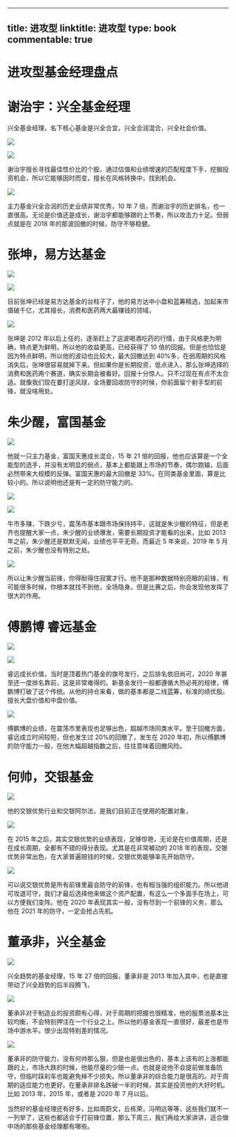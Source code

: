 
---
title: 进攻型
linktitle: 进攻型
type: book
commentable: true
---

# 进攻型基金经理盘点

# 谢治宇：兴全基金经理

兴全基金经理，名下核心基金是兴全合宜，兴全合润混合，兴全社会价值。

![](https://img.imgdb.cn/item/603f7832360785be54d716b2.jpg)

![](https://img.imgdb.cn/item/603f7840360785be54d72113.jpg)

谢治宇擅长寻找最佳性价比的个股，通过估值和业绩增速的匹配程度下手，挖掘投资机会，所以它能够因时而变，擅长在风格转换中，找到机会。

![](https://img.imgdb.cn/item/603f786e360785be54d73c23.jpg)

主力基金兴全合润的历史业绩非常优秀，10 年 7 倍，而谢治宇的历史排名，也一直很高。无论是价值还是成长，谢治宇都能够跟的上节奏，所以攻击力十足。但弱点就是在 2018 年的那波回撤的时候，防守不够稳健。

# 张坤，易方达基金

![](https://img.imgdb.cn/item/603f78fb360785be54d79483.jpg)

![](https://img.imgdb.cn/item/603f790c360785be54d79dff.jpg)

目前张坤已经是易方达基金的台柱子了，他的易方达中小盘和蓝筹精选，加起来市值破千亿，尤其擅长，消费和医药两大最赚钱的领域，

![](https://img.imgdb.cn/item/603f791f360785be54d7abbf.jpg)

张坤是 2012 年以后上任的，逐渐赶上了这波喝酒吃药的行情，由于风格更为明确，特点更为鲜明，所以他的收益更高，已经获得了 10 倍的回报。但是也恰恰是因为特点鲜明，所以他的波动也比较大，最大回撤达到 40%多，在弱周期的风格消失后，张坤很容易就掉下来。但如果你是长期投资，低点进入，那么张坤选择的消费和医药两个赛道，确实长期会被看好。回报十分惊人。只不过现在有点不太合适。就像我们现在要打逆风球，全场要回收防守的时候，你前面留个射手型的前锋，就没啥用处。

# 朱少醒，富国基金

![](https://img.imgdb.cn/item/603f793f360785be54d7c48c.jpg)

他就一只主力基金，富国天惠成长混合，15 年 21 倍的回报，他也应该算是一个全能型的选手，并没有太明显的弱点，基本上都能跟上市场的节奏，偶尔跑输，后面必然带来大规模的反弹。富国天惠的最大回撤是 33%。在同类基金里面，算是比较小的。所以说明他还是有一定的防守能力的。

![](https://img.imgdb.cn/item/603f7951360785be54d7d0ce.jpg)

![](https://img.imgdb.cn/item/603f7964360785be54d7e100.jpg)

牛市多赚，下跌少亏，震荡市基本跟市场保持持平，这就是朱少醒的特征，但是老齐也提醒大家一点，朱少醒的业绩爆发，需要长期投资才能看的出来，比如 2013 年之前，朱少醒还是默默无闻，业绩也平平无奇。而最近 5 年来说，2019 年 5 月之前，朱少醒也没有特别之处。

![](https://img.imgdb.cn/item/603f7990360785be54d800a2.jpg)

所以让朱少醒当前锋，你得耐得住寂寞才行。他不是那种数据特别亮眼的前锋，有可能很多时候，你根本就找不到他，全场隐身。但是比赛之后，你会发现他发挥了很大的作用。

# 傅鹏博 睿远基金

![](https://img.imgdb.cn/item/603f79cc360785be54d832e9.jpg)

![](https://img.imgdb.cn/item/603f79de360785be54d842be.jpg)

睿远成长价值，当时是顶着热门基金的旗号发行，之后排名依旧尚可，2020 年甚至还一度排名靠前，这是非常难得的。新基金发行一般都遵循大热必死的规律，傅鹏博打破了这个传统。从他的持仓来看，做的基本都是二线蓝筹，标准的绩优股。擅长大盘价值和中盘价值。

![](https://img.imgdb.cn/item/603f79f4360785be54d85b07.jpg)

傅鹏博的业绩，在震荡市里表现也足够出色，超越市场同类水平。至于回撤方面，睿远成立时间较短，但也发生过 20%的回撤了，发生在 2020 年初，所以傅鹏博的防守能力一般，在他大幅超越指数之后，往往意味着回撤风险。

# 何帅，交银基金

![](https://img.imgdb.cn/item/603f7a81360785be54d8e0a3.jpg)

他的交银优势行业和交银阿尔法，是我们目前正在使用的配置对象，

![](https://img.imgdb.cn/item/603f7a94360785be54d8ebf8.jpg)

在 2015 年之后，其实交银优势的业绩表现，足够惊艳，无论是在价值周期，还是在成长周期，全都有不错的得分表现。尤其是在非常被动的 2018 年的表现，交银优势非常出色，在大家普遍赔钱的时候，交银优势能够率先开始防守。

![](https://img.imgdb.cn/item/603f7aa8360785be54d8f79c.jpg)

可以说交银优势是所有前锋里最会防守的前锋，也有相当强的组织能力。所以他进可攻退可守，我们才最后选择他来做这个资产配置，有这么一个多面手在场上，可以方便我们变阵。他在 2020 年表现其实一般，没有尽到一个前锋的义务，那么他在 2021 年的防守，一定会抢占先机。

# 董承非，兴全基金

![](https://img.imgdb.cn/item/603f7ac3360785be54d90564.jpg)

兴全趋势的基金经理，15 年 27 倍的回报，董承非是 2013 年加入其中，也是直接带动了兴全趋势的后半段腾飞，

![](https://img.imgdb.cn/item/603f7ad5360785be54d90e13.jpg)

董承非对于制造业的投资颇有心得，对于周期的把握也很精准，他的股票池基本比较均衡，不会特别押注在一个行业之上。所以他的基金表现一直很好，最差也是市场中游水平。很少出现特别差的情况。

![](https://img.imgdb.cn/item/603f7ae8360785be54d9175c.jpg)

董承非的防守能力，没有何帅那么狠，但是也是很出色的，基本上该有的上涨都能跟的上，市场大跌的时候，他能尽量的少赔一点。也就是说他不会提前做准备防守，但临时踩刹车也能避免掉不少损失。所以董承非的综合能力是很高的。对于周期的适应能力也更好。在董承非排名跌破一半的时候，其实是投资他的大好时机。比如 2013 年，2015 年，或者是 2020 年 7 月以后。

当然好的基金经理还有好多，比如周蔚文，丘栋荣，冯明远等等，这些我们就不一一列举了，这些也都适合于打前锋位置，那么下周三，我们再给大家讲讲，适合做中场的那些基金经理都有哪些。

    